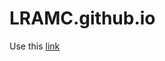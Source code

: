 # LRAMC.github.io

Use this [link](http://livedemo00.template-help.com/wt_58888_v4/intense-gym/index.html)
